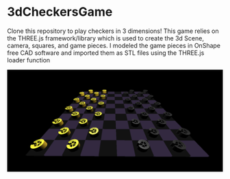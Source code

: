 # 3dCheckersGame
Clone this repository to play checkers in 3 dimensions!
This game relies on the THREE.js framework/library which is used to create the 3d Scene, camera, squares, and game pieces.
I modeled the game pieces in OnShape free CAD software and imported them as STL files using the THREE.js loader function

![Alt_text](gamePicture.png)